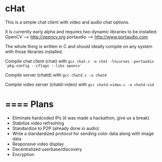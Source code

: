 cHat
====

This is a simple chat client with video and audio chat options.

It is currently early alpha and requires two dynamic libraries to be installed:
OpenCV --> http://opencv.org
portaudio --> http://www.portaudio.com

The whole thing is written in C and should ideally compile on any system with those libraries installed.


Compile chat client (chat) with 
``gcc chat.c -o chat -lncurses -portaudio `pkg-config --cflags --libs opencv` ``

Compile server (chatd) with
`gcc chatd.c -o chatd`

Compile video server (chatd-video) with
`gcc chatd-video.c -o chatd-vid`


====
Plans
====

- Eliminate hardcoded IPs (it was made a hackathon, give us a break)
- Stabilize video refreshing
- Standardize to P2P (already done in audio)
- Write a standardized protocol for sending color data along with image data
- Responsive video display
- Decentralized userbase/discovery
- Encryption

